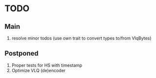 # TODO
## Main
1. resolve minor todos (use own trait to convert types to/from VlqBytes)
## Postponed
1. Proper tests for HS with timestamp   
2. Optimize VLQ (de)encoder